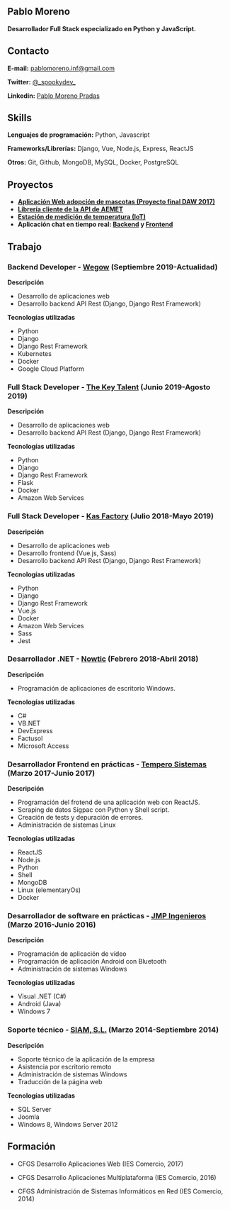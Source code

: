 ## Pablo Moreno 

**Desarrollador Full Stack especializado en Python y JavaScript.**

## Contacto

**E-mail:** pablomoreno.inf@gmail.com

**Twitter:** [@\_spookydev\_](https://twitter.com/_spookydev_)

**Linkedin:** [Pablo Moreno Pradas](https://www.linkedin.com/in/pablo-moreno-pradas/)

## Skills
**Lenguajes de programación:** Python, Javascript

**Frameworks/Librerías:** Django, Vue, Node.js, Express, ReactJS

**Otros:** Git, Github, MongoDB, MySQL, Docker, PostgreSQL

## Proyectos

- **[Aplicación Web adopción de mascotas (Proyecto final DAW 2017)](https://github.com/pablo-moreno/adoptaweb)**
- **[Librería cliente de la API de AEMET](https://github.com/pablo-moreno/python-aemet)**
- **[Estación de medición de temperatura (IoT)](https://github.com/pablo-moreno/iot_weather_station)**
- **Aplicación chat en tiempo real: [Backend](https://github.com/pablo-moreno/poppy) y [Frontend](https://github.com/pablo-moreno/poppy-pwa)**

## Trabajo 

### Backend Developer - [Wegow](https://wegow.com) (Septiembre 2019-Actualidad)

**Descripción**
- Desarrollo de aplicaciones web
- Desarrollo backend API Rest (Django, Django Rest Framework)

**Tecnologías utilizadas**
- Python
- Django
- Django Rest Framework
- Kubernetes
- Docker
- Google Cloud Platform

### Full Stack Developer - [The Key Talent](https://thekeytalent.com) (Junio 2019-Agosto 2019)

**Descripción**
- Desarrollo de aplicaciones web
- Desarrollo backend API Rest (Django, Django Rest Framework)

**Tecnologías utilizadas**
- Python
- Django
- Django Rest Framework
- Flask
- Docker
- Amazon Web Services

### Full Stack Developer - [Kas Factory](https://kasfactory.net) (Julio 2018-Mayo 2019)

**Descripción**
- Desarrollo de aplicaciones web
- Desarrollo frontend (Vue.js, Sass)
- Desarrollo backend API Rest (Django, Django Rest Framework)

**Tecnologías utilizadas**
- Python
- Django
- Django Rest Framework
- Vue.js
- Docker
- Amazon Web Services
- Sass
- Jest

### Desarrollador .NET - [Nowtic](http://nowtic.es) (Febrero 2018-Abril 2018)

**Descripción**
- Programación de aplicaciones de escritorio Windows.

**Tecnologías utilizadas**
- C#
- VB.NET
- DevExpress
- Factusol
- Microsoft Access

### Desarrollador Frontend en prácticas - [Tempero Sistemas](https://tempero.es) (Marzo 2017-Junio 2017)

**Descripción**
- Programación del frotend de una aplicación web con ReactJS. 
- Scraping de datos Sigpac con Python y Shell script.
- Creación de tests y depuración de errores.
- Administración de sistemas Linux

**Tecnologías utilizadas**
- ReactJS
- Node.js
- Python
- Shell
- MongoDB
- Linux (elementaryOs)
- Docker

### Desarrollador de software en prácticas - [JMP Ingenieros](http://www.jmpingenieros.es) (Marzo 2016-Junio 2016)

**Descripción**
- Programación de aplicación de vídeo
- Programación de aplicación Android con Bluetooth
- Administración de sistemas Windows

**Tecnologías utilizadas**
- Visual .NET (C#)
- Android (Java)
- Windows 7

### Soporte técnico - [SIAM, S.L.](https://www.siam-it.com/es/) (Marzo 2014-Septiembre 2014)

**Descripción**
- Soporte técnico de la aplicación de la empresa
- Asistencia por escritorio remoto
- Administración de sistemas Windows
- Traducción de la página web

**Tecnologías utilizadas**
- SQL Server
- Joomla
- Windows 8, Windows Server 2012


## Formación 
- CFGS Desarrollo Aplicaciones Web (IES Comercio, 2017)

- CFGS Desarrollo Aplicaciones Multiplataforma (IES Comercio, 2016)

- CFGS Administración de Sistemas Informáticos en Red (IES Comercio, 2014)

